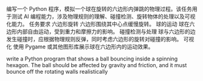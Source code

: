 编写一个 Python 程序，模拟一个球在旋转的六边形内弹跳的物理过程。该任务用于测试 AI 编程能力，涉及物理规则的理解、碰撞检测、旋转物体的处理以及可视化能力。
任务要求
六边形旋转
六边形围绕其中心点缓慢旋转。
球的运动
球在六边形内部自由运动，受到重力和摩擦力的影响。
碰撞检测与处理
球与六边形的边发生碰撞时，应根据物理规则反弹，同时考虑六边形的旋转对碰撞的影响。
可视化
使用 Pygame 或其他图形库展示球在六边形内的运动效果。


write a Python program that shows a ball bouncing inside a spinning hexagon. The ball should be affected by gravity and friction, and it must bounce off the rotating walls realistically